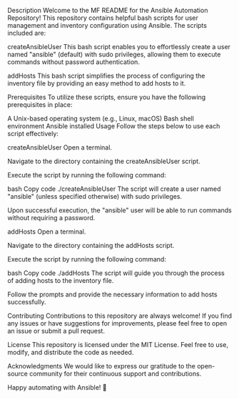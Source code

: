 Description
Welcome to the MF README for the Ansible Automation Repository! This repository contains helpful bash scripts for user management and inventory configuration using Ansible. The scripts included are:

createAnsibleUser
This bash script enables you to effortlessly create a user named "ansible" (default) with sudo privileges, allowing them to execute commands without password authentication.

addHosts
This bash script simplifies the process of configuring the inventory file by providing an easy method to add hosts to it.

Prerequisites
To utilize these scripts, ensure you have the following prerequisites in place:

A Unix-based operating system (e.g., Linux, macOS)
Bash shell environment
Ansible installed
Usage
Follow the steps below to use each script effectively:

createAnsibleUser
Open a terminal.

Navigate to the directory containing the createAnsibleUser script.

Execute the script by running the following command:

bash
Copy code
./createAnsibleUser
The script will create a user named "ansible" (unless specified otherwise) with sudo privileges.

Upon successful execution, the "ansible" user will be able to run commands without requiring a password.

addHosts
Open a terminal.

Navigate to the directory containing the addHosts script.

Execute the script by running the following command:

bash
Copy code
./addHosts
The script will guide you through the process of adding hosts to the inventory file.

Follow the prompts and provide the necessary information to add hosts successfully.

Contributing
Contributions to this repository are always welcome! If you find any issues or have suggestions for improvements, please feel free to open an issue or submit a pull request.

License
This repository is licensed under the MIT License. Feel free to use, modify, and distribute the code as needed.

Acknowledgments
We would like to express our gratitude to the open-source community for their continuous support and contributions.

Happy automating with Ansible! 🚀

